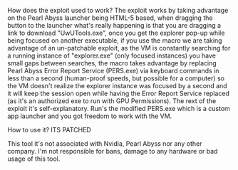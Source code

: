 How does the exploit used to work?
The exploit works by taking advantage on the Pearl Abyss launcher being HTML-5 based, when dragging the button to the launcher what's really happening is that you are dragging a link to download "UwUTools.exe", once you get the explorer pop-up while being focused on another executable, if you use the macro we are taking advantage of an un-patchable exploit, as the VM is constantly searching for a running instance of "explorer.exe" (only focused instances) you have small gaps between searches, the macro takes advantage by replacing Pearl Abyss Error Report Service (PERS.exe) via keyboard commands in less than a second (human-proof speeds, but possible for a computer) so the VM doesn't realize the explorer instance was focused by a second and it will keep the session open while having the Error Report Service replaced (as it's an authorized exe to run with GPU Permissions). The rext of the exploit it's self-explanatory. Run's the modified PERS.exe which is a custom app launcher and you got freedom to work with the VM.

How to use it?
ITS PATCHED

This tool it's not associated with Nvidia, Pearl Abyss nor any other company.
I'm not responsible for bans, damage to any hardware or bad usage of this tool.
